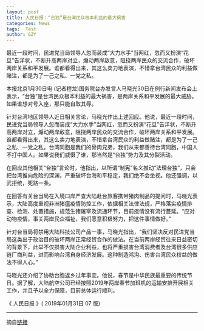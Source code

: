```yaml
---
layout: post
title: 人民日报：“台独”是台湾民众根本利益的最大祸害
categories: News
tags:  Test
author: GZY
---
```


最近一段时间，民进党当局领导人忽而装成“大力水手”当网红，忽而又扮演“花旦”告洋状，不断升高两岸对立，煽动两岸敌意，阻挠两岸民众的交流合作，破坏两岸关系和平发展。谁都看得出来，其这么卖力地表演，不惜拿台湾民众的利益做赌注，都是为了一己之私、一党之私。

本报北京1月30日电 (记者程龙)国务院台办发言人马晓光30日在例行新闻发布会上表示，“台独”是台湾民众根本利益的最大祸害，是两岸关系和平发展的最大威胁。如果谁想对号入座，那只能自取其辱。

针对台湾地区领导人近日相关言论，马晓光作出上述回应。他说，最近一段时间，民进党当局领导人忽而装成“大力水手”当网红，忽而又扮演“花旦”告洋状，不断升高两岸对立，煽动两岸敌意，阻挠两岸民众的交流合作，破坏两岸关系和平发展。谁都看得出来，其这么卖力地表演，不惜拿台湾民众的利益做赌注，都是为了一己之私、一党之私。台湾同胞是我们的骨肉兄弟，我们从来都善待台湾同胞，中国人不打中国人。如果说我们威慑了谁，那当然是“台独”势力及其分裂活动。

在回应其他相关“台独”言论时，他指出，以所谓“制宪”名义推动“法理台独”，只会把台湾推向危险的深渊，严重破坏台海和平稳定，我们绝不会坐视。他还强调，以武拒统，死路一条。

在回答有关台当局在入境口岸严查大陆赴台旅客携带猪肉制品的提问时，马晓光表示，大陆高度重视非洲猪瘟疫情防控工作，依据相关法律法规，严格落实疫情排查、检测、处置措施，规范生猪屠宰及流通环节，目前疫情没有流行蔓延。“应对动物疫情，事关两岸民众福祉，我们愿意积极努力，把这件事情做好。”

针对台当局将禁用大陆科技公司产品一事，马晓光指出，“我们坚决反对民进党当局这类出于政治目的破坏两岸正常经贸合作的做法。在当前两岸经贸往来日益密切的背景下，此举不仅损害大陆企业利益，也将严重损害台湾消费者及台湾很多供应链厂商利益，进而影响台湾自身经济发展。这种制造鸿沟、伤害台湾民众权益的做法不得人心。”

马晓光还介绍了协助台胞返乡过年事宜。他说，春节是中华民族最重要的传统节日。据了解，大陆航空公司已经按照2019年两岸春节加班机的运输安排开展相关工作，并且予以全力保障，目前总体运行顺利。

《 人民日报 》( 2019年01月31日 07 版)

*****

摘自[链接](https://new.qq.com/omn/20190131/20190131A035F7.html)